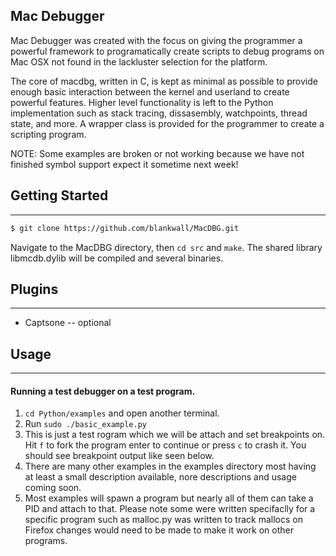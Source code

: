 Mac Debugger
---
Mac Debugger was created with the focus on giving the programmer a powerful framework to programatically create scripts to debug programs on Mac OSX not found in the lackluster selection for the platform.

The core of macdbg, written in C, is kept as minimal as possible to provide enough basic interaction between the kernel and userland to create powerful features. Higher level functionality is left to the Python implementation such as stack tracing, dissasembly, watchpoints, thread state, and more. A wrapper class is provided for the programmer to create a scripting program.  

NOTE: Some examples are broken or not working because we have not finished symbol support expect it sometime next week!

## Getting Started
---
```sh
$ git clone https://github.com/blankwall/MacDBG.git
```
  
Navigate to the MacDBG directory, then `cd src` and `make`. The shared library libmcdb.dylib will be compiled and several binaries.
  
## Plugins  
---
- Captsone -- optional
  
## Usage  
---
#### Running a test debugger on a test program.
1. `cd Python/examples` and open another terminal.
2. Run `sudo ./basic_example.py`
3. This is just a test rogram which we will be attach and set breakpoints on. Hit `f` to fork the program enter to continue or press `c` to crash it. You should see breakpoint output like seen below.
4. There are many other examples in the examples directory most having at least a small description available, nore descriptions and usage coming soon.
5. Most examples will spawn a program but nearly all of them can take a PID and attach to that. Please note some were written specifaclly for a specific program such as malloc.py was written to track mallocs on Firefox changes would need to be made to make it work on other programs.
